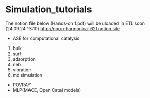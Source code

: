 # Simulation_tutorials

The notion file below (Hands-on 1.pdf) will be uloaded in ETL soon (24.09.24 13:10)
http://noon-harmonica-62f.notion.site 


- ASE for computational catalysis
1. bulk
2. surf
3. adsorption
4. neb
5. vibration
6. md simulation
- POVRAY
- MLP(MACE, Open Catal models)
